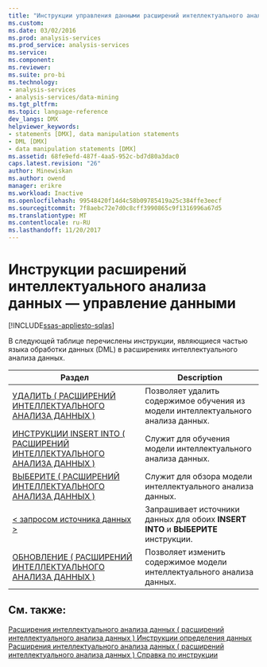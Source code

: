 ```yaml
---
title: "Инструкции управления данными расширений интеллектуального анализа данных | Документы Microsoft"
ms.custom: 
ms.date: 03/02/2016
ms.prod: analysis-services
ms.prod_service: analysis-services
ms.service: 
ms.component: 
ms.reviewer: 
ms.suite: pro-bi
ms.technology:
- analysis-services
- analysis-services/data-mining
ms.tgt_pltfrm: 
ms.topic: language-reference
dev_langs: DMX
helpviewer_keywords:
- statements [DMX], data manipulation statements
- DML [DMX]
- data manipulation statements [DMX]
ms.assetid: 68fe9efd-487f-4aa5-952c-bd7d80a3dac0
caps.latest.revision: "26"
author: Minewiskan
ms.author: owend
manager: erikre
ms.workload: Inactive
ms.openlocfilehash: 99548420f14d4c58b09785419a25c384ffe3eecf
ms.sourcegitcommit: 7f8aebc72e7d0c8cff3990865c9f1316996a67d5
ms.translationtype: MT
ms.contentlocale: ru-RU
ms.lasthandoff: 11/20/2017
---
```

# <a name="dmx-statements---data-manipulation"></a>Инструкции расширений интеллектуального анализа данных — управление данными
[!INCLUDE[ssas-appliesto-sqlas](../includes/ssas-appliesto-sqlas.md)]

  В следующей таблице перечислены инструкции, являющиеся частью языка обработки данных (DML) в расширениях интеллектуального анализа данных.  
  
|Раздел|Description|  
|-----------|-----------------|  
|[УДАЛИТЬ &#40; РАСШИРЕНИЙ ИНТЕЛЛЕКТУАЛЬНОГО АНАЛИЗА ДАННЫХ &#41;](../dmx/delete-dmx.md)|Позволяет удалить содержимое обучения из модели интеллектуального анализа данных.|  
|[ИНСТРУКЦИИ INSERT INTO &#40; РАСШИРЕНИЙ ИНТЕЛЛЕКТУАЛЬНОГО АНАЛИЗА ДАННЫХ &#41;](../dmx/insert-into-dmx.md)|Служит для обучения модели интеллектуального анализа данных.|  
|[ВЫБЕРИТЕ &#40; РАСШИРЕНИЙ ИНТЕЛЛЕКТУАЛЬНОГО АНАЛИЗА ДАННЫХ &#41;](../dmx/select-dmx.md)|Служит для обзора модели интеллектуального анализа данных.|  
|[&#60; запросом источника данных &#62;](../dmx/source-data-query.md)|Запрашивает источники данных для обоих **INSERT INTO** и **ВЫБЕРИТЕ** инструкции.|  
|[ОБНОВЛЕНИЕ &#40; РАСШИРЕНИЙ ИНТЕЛЛЕКТУАЛЬНОГО АНАЛИЗА ДАННЫХ &#41;](../dmx/update-dmx.md)|Позволяет изменить содержимое модели интеллектуального анализа данных.|  
  
## <a name="see-also"></a>См. также:  
 [Расширения интеллектуального анализа данных &#40; расширений интеллектуального анализа данных &#41; Инструкции определения данных](../dmx/dmx-statements-data-definition.md)   
 [Расширения интеллектуального анализа данных &#40; расширений интеллектуального анализа данных &#41; Справка по инструкции](../dmx/data-mining-extensions-dmx-statements.md)  
  
  
